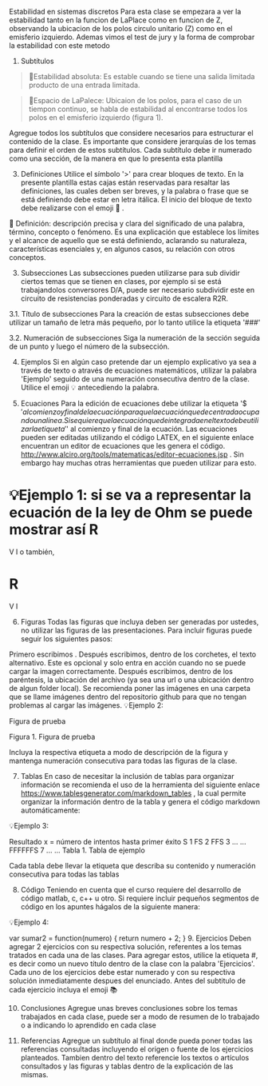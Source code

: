 Estabilidad en sistemas discretos
Para esta clase se empezara a ver la estabilidad tanto en la funcion de LaPlace como en funcion de Z, observando la ubicacion de los polos circulo unitario (Z) como en el emisferio izquierdo.
Ademas vimos el test de jury y la forma de comprobar la estabilidad con este metodo

1. Subtítulos
>🔑Estabilidad absoluta: Es estable cuando se tiene una salida limitada producto de una entrada limitada.

>🔑Espacio de LaPalece: Ubicaion de los polos, para el caso de un tiempon continuo, se habla de estabilidad al encontrarse todos los polos en el emisferio izquierdo (figura 1).
 
Agregue todos los subtítulos que considere necesarios para estructurar el contenido de la clase. Es importante que considere jerarquías de los temas para definir el orden de estos subtítulos. Cada subtítulo debe ir numerado como una sección, de la manera en que lo presenta esta plantilla

3. Definiciones
Utilice el símbolo '>' para crear bloques de texto. En la presente plantilla estas cajas están reservadas para resaltar las definiciones, las cuales deben ser breves, y la palabra o frase que se está definiendo debe estar en letra itálica. El inicio del bloque de texto debe realizarse con el emoji 🔑 .

🔑 Definición: descripción precisa y clara del significado de una palabra, término, concepto o fenómeno. Es una explicación que establece los límites y el alcance de aquello que se está definiendo, aclarando su naturaleza, características esenciales y, en algunos casos, su relación con otros conceptos.

3. Subsecciones
Las subsecciones pueden utilizarse para sub dividir ciertos temas que se tienen en clases, por ejemplo si se está trabajandolos conversores D/A, puede ser necesario subdividir este en circuito de resistencias ponderadas y circuito de escalera R2R.

3.1. Título de subsecciones
Para la creación de estas subsecciones debe utilizar un tamaño de letra más pequeño, por lo tanto utilice la etiqueta '###'

3.2. Numeración de subsecciones
Siga la numeración de la sección seguida de un punto y luego el número de la subsección.

4. Ejemplos
Si en algún caso pretende dar un ejemplo explicativo ya sea a través de texto o através de ecuaciones matemáticos, utilizar la palabra 'Ejemplo' seguido de una numeración consecutiva dentro de la clase. Utilice el emoji 💡 antecediendo la palabra.

5. Ecuaciones
Para la edición de ecuaciones debe utilizar la etiqueta '$$' al comienzo y final de la ecuación para que la ecuación quede centrada ocupando una línea. Si se quiere que la ecuación quede integrada en el texto debe utilizar la etiqueta '$' al comienzo y final de la ecuación. Las ecuaciones pueden ser editadas utilizando el código LATEX, en el siguiente enlace encuentran un editor de ecuaciones que les genera el código. http://www.alciro.org/tools/matematicas/editor-ecuaciones.jsp . Sin embargo hay muchas otras herramientas que pueden utilizar para esto.

💡Ejemplo 1: si se va a representar la ecuación de la ley de Ohm se puede mostrar así 
R
=
V
I
 o también,

R
=
V
I

6. Figuras
Todas las figuras que incluya deben ser generadas por ustedes, no utilizar las figuras de las presentaciones. Para incluir figuras puede seguir los siguientes pasos:

Primero escribimos .
Después escribimos, dentro de los corchetes, el texto alternativo. Este es opcional y solo entra en acción cuando no se puede cargar la imagen correctamente.
Después escribimos, dentro de los paréntesis, la ubicación del archivo (ya sea una url o una ubicación dentro de algun folder local). Se recomienda poner las imágenes en una carpeta que se llame imágenes dentro del repositorio github para que no tengan problemas al cargar las imágenes.
💡Ejemplo 2:

Figura de prueba

Figura 1. Figura de prueba

Incluya la respectiva etiqueta a modo de descripción de la figura y mantenga numeración consecutiva para todas las figuras de la clase.

7. Tablas
En caso de necesitar la inclusión de tablas para organizar información se recomienda el uso de la herramienta del siguiente enlace https://www.tablesgenerator.com/markdown_tables , la cual permite organizar la información dentro de la tabla y genera el código markdown automáticamente:

💡Ejemplo 3:

Resultado	x = número de intentos hasta primer éxito
S	1
FS	2
FFS	3
...	...
FFFFFFS	7
...	...
Tabla 1. Tabla de ejemplo

Cada tabla debe llevar la etiqueta que describa su contenido y numeración consecutiva para todas las tablas

8. Código
Teniendo en cuenta que el curso requiere del desarrollo de código matlab, c, c++ u otro. Si requiere incluir pequeños segmentos de código en los apuntes hágalos de la siguiente manera:

💡Ejemplo 4:

var sumar2 = function(numero) {
  return numero + 2;
}
9. Ejercicios
Deben agregar 2 ejercicios con su respectiva solución, referentes a los temas tratados en cada una de las clases. Para agregar estos, utilice la etiqueta #, es decir como un nuevo título dentro de la clase con la palabra 'Ejercicios'. Cada uno de los ejercicios debe estar numerado y con su respectiva solución inmediatamente despues del enunciado. Antes del subtitulo de cada ejercicio incluya el emoji 📚

10. Conclusiones
Agregue unas breves conclusiones sobre los temas trabajados en cada clase, puede ser a modo de resumen de lo trabajado o a indicando lo aprendido en cada clase

11. Referencias
Agregue un subtítulo al final donde pueda poner todas las referencias consultadas incluyendo el origen o fuente de los ejercicios planteados. Tambien dentro del texto referencie los textos o artículos consultados y las figuras y tablas dentro de la explicación de las mismas.
